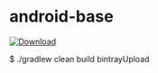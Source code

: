 # android-base   

[ ![Download](https://api.bintray.com/packages/forhope33786/maven/android-base/images/download.svg) ](https://bintray.com/forhope33786/maven/android-base/_latestVersion)   


$ ./gradlew clean build bintrayUpload